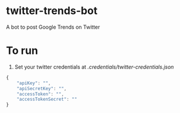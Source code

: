 # twitter-trends-bot
A bot to post Google Trends on Twitter

# To run
1. Set your twitter credentials at *.credentials/twitter-credentials.json*

```js
{
    "apiKey": "",
    "apiSecretKey": "",
    "accessToken": "",
    "accessTokenSecret": ""
}
```
